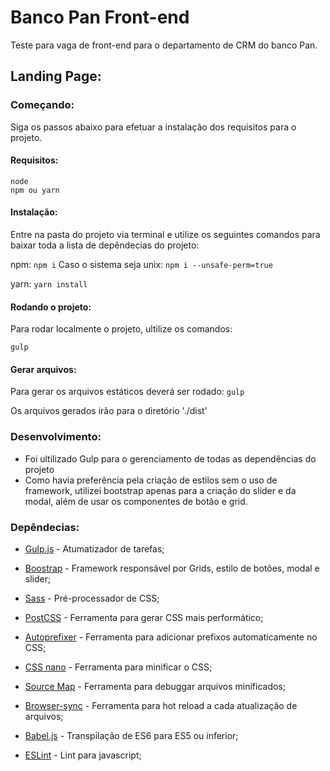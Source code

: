 
# Banco Pan Front-end

Teste para vaga de front-end para o departamento de CRM do banco Pan.

## Landing Page:

### Começando:
Siga os passos abaixo para efetuar a instalação dos requisitos para o projeto.

#### Requisitos:


    node
    npm ou yarn

#### Instalação:

Entre na pasta do projeto via terminal e utilize os seguintes comandos para baixar toda a lista de depêndecias do projeto:

npm:
`npm i`
Caso o sistema seja unix:
`npm i --unsafe-perm=true`

yarn:
`yarn install`

#### Rodando o projeto:
Para rodar localmente o projeto, ultilize os comandos:

`gulp`

#### Gerar arquivos:

Para gerar os arquivos estáticos deverá ser rodado:
`gulp`

Os arquivos gerados irão para o diretório './dist'

###  Desenvolvimento:

- Foi ultilizado Gulp para o gerenciamento de todas as dependências do projeto
- Como havia preferência pela criação de estilos sem o uso de framework, utilizei bootstrap apenas para a criação do slider e da modal, além de usar os componentes de botão e grid.

### Depêndecias:
- [Gulp.js](https://gulpjs.com/) - Atumatizador de tarefas;

- [Boostrap](https://getbootstrap.com/) - Framework responsável por Grids, estilo de botões, modal e slider;

- [Sass](https://sass-lang.com/) - Pré-processador de CSS;

- [PostCSS](https://postcss.org/) - Ferramenta para gerar CSS mais performático;

- [Autoprefixer](https://autoprefixer.github.io/) - Ferramenta para adicionar prefixos automaticamente no CSS;

- [CSS nano](https://cssnano.co/) - Ferramenta para minificar o CSS;

- [Source Map](https://www.npmjs.com/package/gulp-sourcemaps) - Ferramenta para debuggar arquivos minificados;

- [Browser-sync](https://www.browsersync.io/) - Ferramenta para hot reload a cada atualização de arquivos;

- [Babel.js](https://babeljs.io/) - Transpilação de ES6 para ES5 ou inferior;

- [ESLint](https://eslint.org/) - Lint para javascript;


